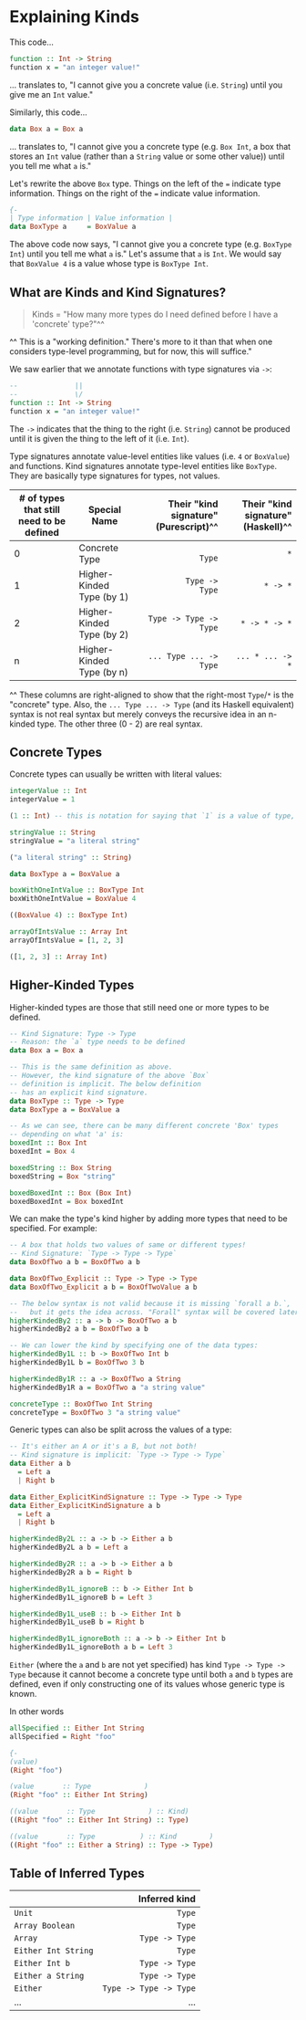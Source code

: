 # Explaining Kinds

This code...
```purescript
function :: Int -> String
function x = "an integer value!"
```
... translates to, "I cannot give you a concrete value (i.e. `String`) until you give me an `Int` value."

Similarly, this code...
```purescript
data Box a = Box a
```
... translates to, "I cannot give you a concrete type (e.g. `Box Int`, a box that stores an `Int` value (rather than a `String` value or some other value)) until you tell me what `a` is."

Let's rewrite the above `Box` type. Things on the left of the `=` indicate type information. Things on the right of the `=` indicate value information.
```purescript
{-
| Type information | Value information |                                     -}
data BoxType a     = BoxValue a
```

The above code now says, "I cannot give you a concrete type (e.g. `BoxType Int`) until you tell me what `a` is." Let's assume that `a` is `Int`. We would say that `BoxValue 4` is a value whose type is `BoxType Int`.

## What are Kinds and Kind Signatures?

> Kinds = "How many more types do I need defined before I have a 'concrete' type?"^^

^^ This is a "working definition." There's more to it than that when one considers type-level programming, but for now, this will suffice."

We saw earlier that we annotate functions with type signatures via `->`:
```purescript
--              ||
--              \/
function :: Int -> String
function x = "an integer value!"
```

The `->` indicates that the thing to the right (i.e. `String`) cannot be produced until it is given the thing to the left of it (i.e. `Int`).

Type signatures annotate value-level entities like values (i.e. `4` or `BoxValue`) and functions.
Kind signatures annotate type-level entities like `BoxType`. They are basically type signatures for types, not values.

| # of types that still need to be defined | Special Name | Their "kind signature" (Purescript)^^ | Their "kind signature" (Haskell)^^
| - | - | -: | -: |
| 0 | Concrete Type             | `                Type` | `          *`
| 1 | Higher-Kinded Type (by 1) | `        Type -> Type` | `     * -> *`
| 2 | Higher-Kinded Type (by 2) | `Type -> Type -> Type` | `* -> * -> *`
| n | Higher-Kinded Type (by n) | `... Type ... -> Type` | `... * ... -> *`

^^ These columns are right-aligned to show that the right-most `Type`/`*` is the "concrete" type. Also, the `... Type ... -> Type` (and its Haskell equivalent) syntax is not real syntax but merely conveys the recursive idea in an n-kinded type. The other three (0 - 2) are real syntax.

## Concrete Types

Concrete types can usually be written with literal values:
```purescript
integerValue :: Int
integerValue = 1

(1 :: Int) -- this is notation for saying that `1` is a value of type, `Int`.

stringValue :: String
stringValue = "a literal string"

("a literal string" :: String)

data BoxType a = BoxValue a

boxWithOneIntValue :: BoxType Int
boxWithOneIntValue = BoxValue 4

((BoxValue 4) :: BoxType Int)

arrayOfIntsValue :: Array Int
arrayOfIntsValue = [1, 2, 3]

([1, 2, 3] :: Array Int)
```

## Higher-Kinded Types

Higher-kinded types are those that still need one or more types to be defined.
```purescript
-- Kind Signature: Type -> Type
-- Reason: the `a` type needs to be defined
data Box a = Box a

-- This is the same definition as above.
-- However, the kind signature of the above `Box`
-- definition is implicit. The below definition
-- has an explicit kind signature.
data BoxType :: Type -> Type
data BoxType a = BoxValue a

-- As we can see, there can be many different concrete 'Box' types
-- depending on what 'a' is:
boxedInt :: Box Int
boxedInt = Box 4

boxedString :: Box String
boxedString = Box "string"

boxedBoxedInt :: Box (Box Int)
boxedBoxedInt = Box boxedInt
```
We can make the type's kind higher by adding more types that need to be specified. For example:
```purescript
-- A box that holds two values of same or different types!
-- Kind Signature: `Type -> Type -> Type`
data BoxOfTwo a b = BoxOfTwo a b

data BoxOfTwo_Explicit :: Type -> Type -> Type
data BoxOfTwo_Explicit a b = BoxOfTwoValue a b

-- The below syntax is not valid because it is missing `forall a b.`,
--   but it gets the idea across. "Forall" syntax will be covered later.
higherKindedBy2 :: a -> b -> BoxOfTwo a b
higherKindedBy2 a b = BoxOfTwo a b

-- We can lower the kind by specifying one of the data types:
higherKindedBy1L :: b -> BoxOfTwo Int b
higherKindedBy1L b = BoxOfTwo 3 b

higherKindedBy1R :: a -> BoxOfTwo a String
higherKindedBy1R a = BoxOfTwo a "a string value"

concreteType :: BoxOfTwo Int String
concreteType = BoxOfTwo 3 "a string value"
```
Generic types can also be split across the values of a type:
```purescript
-- It's either an A or it's a B, but not both!
-- Kind signature is implicit: `Type -> Type -> Type`
data Either a b
  = Left a
  | Right b

data Either_ExplicitKindSignature :: Type -> Type -> Type
data Either_ExplicitKindSignature a b
  = Left a
  | Right b

higherKindedBy2L :: a -> b -> Either a b
higherKindedBy2L a b = Left a

higherKindedBy2R :: a -> b -> Either a b
higherKindedBy2R a b = Right b

higherKindedBy1L_ignoreB :: b -> Either Int b
higherKindedBy1L_ignoreB b = Left 3

higherKindedBy1L_useB :: b -> Either Int b
higherKindedBy1L_useB b = Right b

higherKindedBy1L_ignoreBoth :: a -> b -> Either Int b
higherKindedBy1L_ignoreBoth a b = Left 3
```

`Either` (where the `a` and `b` are not yet specified) has kind `Type -> Type -> Type` because it cannot become a concrete type until both `a` and `b` types are defined, even if only constructing one of its values whose generic type is known.

In other words
```purescript
allSpecified :: Either Int String
allSpecified = Right "foo"

{-
(value)                                                                       -}
(Right "foo")                                                                 {-

(value       :: Type             )                                            -}
(Right "foo" :: Either Int String)                                            {-

((value       :: Type             ) :: Kind)                                  -}
((Right "foo" :: Either Int String) :: Type)                                  {-

((value       :: Type           ) :: Kind        )                            -}
((Right "foo" :: Either a String) :: Type -> Type)
```

## Table of Inferred Types

|  | Inferred kind |
|-|-:|
|`Unit`|`Type`|
|`Array Boolean`|`Type`|
|`Array`|`Type -> Type`|
|`Either Int String` | `Type`|
|`Either Int b` | `Type -> Type`|
|`Either a String` | `Type -> Type`|
|`Either` | `Type -> Type -> Type`|
|...|...|

